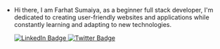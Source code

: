 - Hi there, I am Farhat Sumaiya, as a beginner full stack developer, I'm dedicated to creating user-friendly websites and applications while constantly learning and adapting to new technologies.

    <div id="badges">
  <a href="[your-linkedin-URL](https://www.linkedin.com/in/farhat-sumaiya-4704b11a3/)">
    <img src="https://img.shields.io/badge/LinkedIn-blue?style=for-the-badge&logo=linkedin&logoColor=white" alt="LinkedIn Badge"/>
  </a>
  <a href="[your-twitter-URL](https://farhatt18.github.io/Portfolio/)">
    <img src="https://img.shields.io/badge/Portfolio-black?style=for-the-badge&logo=circle&logoColor=white" alt="Twitter Badge"/>
  </a>
</div>


<!--
**Farhatt18/Farhatt18** is a ✨ _special_ ✨ repository because its `README.md` (this file) appears on your GitHub profile.

Here are some ideas to get you started:

- 🔭 I’m currently working on ...
- 🌱 I’m currently learning ...
- 👯 I’m looking to collaborate on ...
- 🤔 I’m looking for help with ...
- 💬 Ask me about ...
- 📫 How to reach me: ...
- 😄 Pronouns: ...
- ⚡ Fun fact: ...
-->
